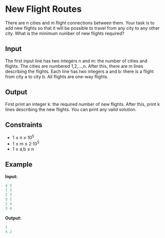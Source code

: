 # New Flight Routes  

There are n cities and m flight connections between them. Your task is to add new flights so that it will be possible to travel from any city to any other city. What is the minimum number of new flights required?

## Input

The first input line has two integers n and m: the number of cities and flights. The cities are numbered 1,2,&hellip;,n.
After this, there are m lines describing the flights. Each line has two integers a and b: there is a flight from city a to city b. All flights are one-way flights.

## Output

First print an integer k: the required number of new flights. After this, print k lines describing the new flights. You can print any valid solution.

## Constraints

* 1 &le; n  &le; 10<sup>5</sup>
* 1 &le; m  &le; 2&middot;10<sup>5</sup>
* 1 &le; a,b  &le; n

## Example

**Input:**
```c++
4 5
1 2
2 3
3 1
1 4
3 4
```

**Output:**
```c++
1
4 2
```  

